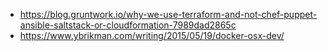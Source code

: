 - https://blog.gruntwork.io/why-we-use-terraform-and-not-chef-puppet-ansible-saltstack-or-cloudformation-7989dad2865c
- https://www.ybrikman.com/writing/2015/05/19/docker-osx-dev/
